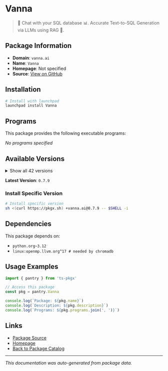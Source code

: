 # Vanna

> 🤖 Chat with your SQL database 📊. Accurate Text-to-SQL Generation via LLMs using RAG 🔄.

## Package Information

- **Domain**: `vanna.ai`
- **Name**: `Vanna`
- **Homepage**: Not specified
- **Source**: [View on GitHub](https://github.com/pkgxdev/pantry/tree/main/projects/vanna.ai/package.yml)

## Installation

```bash
# Install with launchpad
launchpad install Vanna
```

## Programs

This package provides the following executable programs:

*No programs specified*

## Available Versions

<details>
<summary>Show all 42 versions</summary>

- `0.7.9`, `0.7.8`, `0.7.7`, `0.7.6`, `0.7.5`
- `0.7.4`, `0.7.3`, `0.7.2`, `0.7.1`, `0.7.0`
- `0.6.6`, `0.6.5`, `0.6.4`, `0.6.3`, `0.6.2`
- `0.6.1`, `0.6.0`, `0.5.5`, `0.5.4`, `0.5.3`
- `0.5.2`, `0.5.1`, `0.5.0`, `0.4.3`, `0.4.2`
- `0.4.1`, `0.4.0`, `0.3.4`, `0.3.3`, `0.3.2`
- `0.3.1`, `0.3.0`, `0.2.1`, `0.2.0`, `0.1.1`
- `0.0.38`, `0.0.37`, `0.0.36`, `0.0.35`, `0.0.34`
- `0.0.33`, `0.0.32`

</details>

**Latest Version**: `0.7.9`

### Install Specific Version

```bash
# Install specific version
sh <(curl https://pkgx.sh) +vanna.ai@0.7.9 -- $SHELL -i
```

## Dependencies

This package depends on:

- `python.org~3.12`
- `linux:openmp.llvm.org^17 # needed by chromadb`

## Usage Examples

```typescript
import { pantry } from 'ts-pkgx'

// Access this package
const pkg = pantry.Vanna

console.log(`Package: ${pkg.name}`)
console.log(`Description: ${pkg.description}`)
console.log(`Programs: ${pkg.programs.join(', ')}`)
```

## Links

- [Package Source](https://github.com/pkgxdev/pantry/tree/main/projects/vanna.ai/package.yml)
- [Homepage](#)
- [Back to Package Catalog](../package-catalog.md)

---

*This documentation was auto-generated from package data.*
